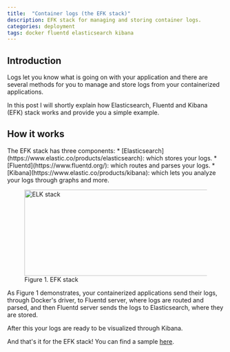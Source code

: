 ```yaml
---
title:  "Container logs (the EFK stack)"
description: EFK stack for managing and storing container logs.
categories: deployment
tags: docker fluentd elasticsearch kibana
---
```

<h2>Introduction</h2>
Logs let you know what is going on with your application and there are several
methods for you to manage and store logs from your containerized applications.

In this post I will shortly explain how Elasticsearch, Fluentd and Kibana (EFK)
stack works and provide you a simple example.

<h2>How it works</h2>
The EFK stack has three components:
* [Elasticsearch](https://www.elastic.co/products/elasticsearch): which stores
your logs.
* [Fluentd](https://www.fluentd.org/): which routes and parses your logs.
* [Kibana](https://www.elastic.co/products/kibana): which lets you analyze your
logs through graphs and more.

<figure>
    <img src="{{ site.baseurl }}/assets/img/efk-stack.png" alt="ELK stack" width="700" height="200"/>
    <figcaption>Figure 1. EFK stack</figcaption>
</figure>

As Figure 1 demonstrates, your containerized applications send their logs,
through Docker's driver, to Fluentd server, where logs are routed and parsed,
and then Fluentd server sends the logs to Elasticsearch, where they are stored.

After this your logs are ready to be visualized through Kibana.

And that's it for the EFK stack! You can find a sample
[here](https://github.com/afbernardino/efk-sample).
